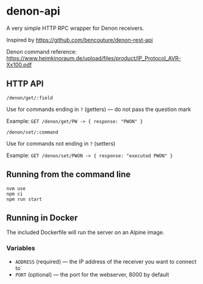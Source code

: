 # denon-api

A very simple HTTP RPC wrapper for Denon receivers.

Inspired by https://github.com/bencouture/denon-rest-api

Denon command reference: https://www.heimkinoraum.de/upload/files/product/IP_Protocol_AVR-Xx100.pdf

## HTTP API

`/denon/get/:field`

Use for commands ending in `?` (getters) — do not pass the question mark

Example: `GET /denon/get/PW -> { response: "PWON" }`

`/denon/set/:command`

Use for commands not ending in `?` (setters)

Example: `GET /denon/set/PWON -> { response: "executed PWON" }`

## Running from the command line

```
nvm use
npm ci
npm run start
```

## Running in Docker

The included Dockerfile will run the server on an Alpine image.

### Variables

-   `ADDRESS` (required) — the IP address of the receiver you want to connect to`
-   `PORT` (optional) — the port for the webserver, 8000 by default
